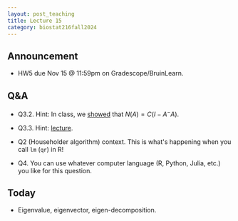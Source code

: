 ```yaml
---
layout: post_teaching
title: Lecture 15
category: biostat216fall2024
---
```


## Announcement

* HW5 due Nov 15 @ 11:59pm on Gradescope/BruinLearn.

## Q&A

* Q3.2. Hint: In class, we [showed](https://ucla-biostat-216.github.io/2024fall/slides/07-matinv/07-matinv.html#how-to-characterize-all-solutions-to-mathbfa-mathbfx-mathbfb) that $N(A) = C(I- A^- A)$.

* Q3.3. Hint: [lecture](https://ucla-biostat-216.github.io/2024fall/slides/08-ls/08-ls.html#least-squares-solution).

* Q2 (Householder algorithm) context. This is what's happening when you call `lm` (`qr`) in R!

* Q4. You can use whatever computer language (R, Python, Julia, etc.) you like for this question.

## Today

* Eigenvalue, eigenvector, eigen-decomposition.
